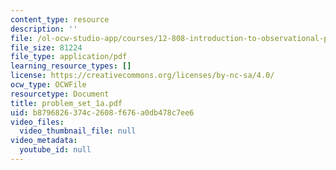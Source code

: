 ```yaml
---
content_type: resource
description: ''
file: /ol-ocw-studio-app/courses/12-808-introduction-to-observational-physical-oceanography-fall-2004/b8796826374c2608f676a0db478c7ee6_problem_set_1a.pdf
file_size: 81224
file_type: application/pdf
learning_resource_types: []
license: https://creativecommons.org/licenses/by-nc-sa/4.0/
ocw_type: OCWFile
resourcetype: Document
title: problem_set_1a.pdf
uid: b8796826-374c-2608-f676-a0db478c7ee6
video_files:
  video_thumbnail_file: null
video_metadata:
  youtube_id: null
---
```


